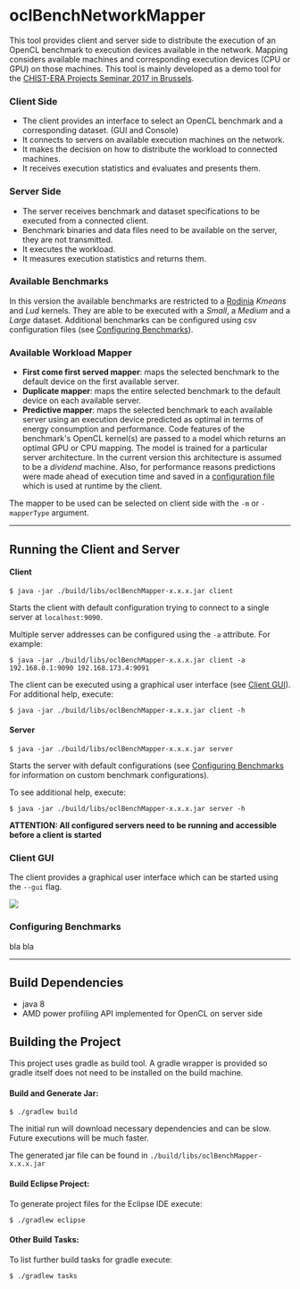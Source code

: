 # oclBenchNetworkMapper

This tool provides client and server side to distribute the execution of an OpenCL benchmark to execution devices available in the network. Mapping considers available machines and corresponding execution devices (CPU or GPU) on those machines. This tool is mainly developed as a demo tool for the [CHIST-ERA Projects Seminar 2017 in Brussels](http://www.chistera.eu/projects-seminar-2017).

### Client Side
- The client provides an interface to select an OpenCL benchmark and a corresponding dataset. (GUI and Console)
- It connects to servers on available execution machines on the network.
- It makes the decision on how to distribute the workload to connected machines.
- It receives execution statistics and evaluates and presents them.

### Server Side
- The server receives benchmark and dataset specifications to be executed from a connected client.
- Benchmark binaries and data files need to be available on the server, they are not transmitted.
- It executes the workload.
- It measures execution statistics and returns them.

### Available Benchmarks
In this version the available benchmarks are restricted to a [Rodinia](http://www.cs.virginia.edu/~skadron/wiki/rodinia/index.php/Rodinia:Accelerating_Compute-Intensive_Applications_with_Accelerators) *Kmeans* and *Lud* kernels. They are able to be executed with a *Small*, a *Medium* and a *Large* dataset. Additional benchmarks can be configured using csv configuration files (see [Configuring Benchmarks](#configuring-benchmarks)).

### Available Workload Mapper
- **First come first served mapper**: maps the selected benchmark to the default device on the first available server.
- **Duplicate mapper**: maps the entire selected benchmark to the default device on each available server.
- **Predictive mapper**: maps the selected benchmark to each available server using an execution device predicted as optimal in terms of energy consumption and performance. Code features of the benchmark's OpenCL kernel(s) are passed to a model which returns an optimal GPU or CPU mapping. The model is trained for a particular server architecture. In the current version this architecture is assumed to be a *dividend* machine. Also, for performance reasons predictions were made ahead of execution time and saved in a [configuration file](https://github.com/vsee/oclBenchNetworkMapper/blob/master/src/main/resources/dividend_device_predictions.csv) which is used at runtime by the client.

The mapper to be used can be selected on client side with the ```-m``` or ```-mapperType``` argument.

---

## Running the Client and Server
#### Client
```
$ java -jar ./build/libs/oclBenchMapper-x.x.x.jar client
```
Starts the client with default configuration trying to connect to a single server at `localhost:9090`. 

Multiple server addresses can be configured using the `-a` attribute. For example:
```
$ java -jar ./build/libs/oclBenchMapper-x.x.x.jar client -a 192.168.0.1:9090 192.168.173.4:9091

```
The client can be executed using a graphical user interface (see [Client GUI](#client-gui)).
For additional help, execute:
```
$ java -jar ./build/libs/oclBenchMapper-x.x.x.jar client -h
```

#### Server
```
$ java -jar ./build/libs/oclBenchMapper-x.x.x.jar server
```
Starts the server with default configurations (see [Configuring Benchmarks](#configuring-benchmarks) for information on custom benchmark configurations).

To see additional help, execute:
```
$ java -jar ./build/libs/oclBenchMapper-x.x.x.jar server -h
```

**ATTENTION: All configured servers need to be running and accessible before a client is started**

### Client GUI

The client provides a graphical user interface which can be started using the ```--gui``` flag.

![](https://cloud.githubusercontent.com/assets/17176876/23794284/4852b6d4-0587-11e7-9ca6-c5c2ede42aea.png)

### Configuring Benchmarks

bla bla

---

## Build Dependencies
* java 8
* AMD power profiling API implemented for OpenCL on server side

## Building the Project
This project uses gradle as build tool. A gradle wrapper is provided so gradle itself does not need to be installed on the build machine.

#### Build and Generate Jar:
```
$ ./gradlew build
```
The initial run will download necessary dependencies and can be slow. Future executions will be much faster.

The generated jar file can be found in ``./build/libs/oclBenchMapper-x.x.x.jar``

#### Build Eclipse Project:
To generate project files for the Eclipse IDE execute:
```
$ ./gradlew eclipse
```
#### Other Build Tasks:
To list further build tasks for gradle execute:
```
$ ./gradlew tasks
```


